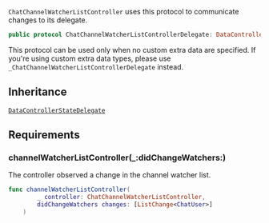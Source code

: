
`ChatChannelWatcherListController` uses this protocol to communicate changes to its delegate.

``` swift
public protocol ChatChannelWatcherListControllerDelegate: DataControllerStateDelegate 
```

This protocol can be used only when no custom extra data are specified. If you're using custom extra data types,
please use `_ChatChannelWatcherListControllerDelegate` instead.

## Inheritance

[`DataControllerStateDelegate`](/DataControllerStateDelegate)

## Requirements

### channelWatcherListController(\_:​didChangeWatchers:​)

The controller observed a change in the channel watcher list.

``` swift
func channelWatcherListController(
        _ controller: ChatChannelWatcherListController,
        didChangeWatchers changes: [ListChange<ChatUser>]
    )
```
